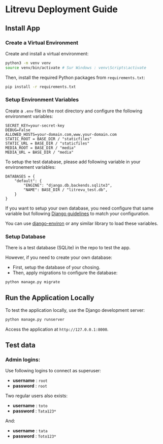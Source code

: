 # Litrevu Deployment Guide

## Install App

### Create a Virtual Environment
Create and install a virtual environment:

```bash
python3 -m venv venv
source venv/bin/activate # Sur Windows : venv\Scripts\activate
```

Then, install the required Python packages from `requirements.txt`:

```bash
pip install -r requirements.txt
```

### Setup Environment Variables

Create a `.env` file in the root directory and configure the following environment variables:

```plaintext
SECRET_KEY=your-secret-key
DEBUG=False
ALLOWED_HOSTS=your-domain.com,www.your-domain.com
STATIC_ROOT = BASE_DIR / "staticfiles"
STATIC_URL = BASE_DIR / "staticfiles"
MEDIA_ROOT = BASE_DIR / "media"
MEDIA_URL = BASE_DIR / "media"
```

To setup the test database, please add following variable in your environement variables:
```plaintext
DATABASES = {
    "default": {
        "ENGINE": "django.db.backends.sqlite3",
        "NAME": BASE_DIR / "litrevu_test.db",
    }
}
```
If you want to setup your own database, you need configure that same variable but following [Django guidelines](https://docs.djangoproject.com/en/5.1/ref/databases/) to match your configuration.

You can use [django-environ](https://django-environ.readthedocs.io/) or any similar library to load these variables.

### Setup Database

There is a test database (SQLite) in the repo to test the app. 

However, if you need to create your own database:
* First, setup the database of your chosing.
* Then, apply migrations to configure the database:

```bash
python manage.py migrate
```

## Run the Application Locally

To test the application locally, use the Django development server:

```bash
python manage.py runserver
```

Access the application at `http://127.0.0.1:8000`.


## Test data

### Admin logins:

Use following logins to connect as superuser:
- **username** : `root`
- **password** : `root`

Two regular users also exists:
- **username** : `toto`
- **password** : `Tata123*`

And:
- **username** : `tata`
- **password** : `Toto123*`